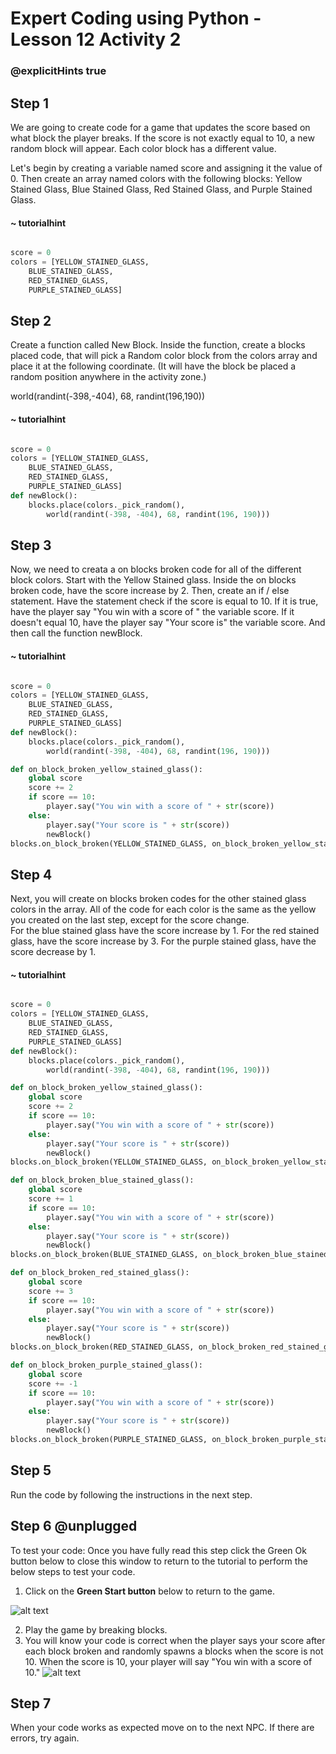 # Expert Coding using Python - Lesson 12 Activity 2
### @explicitHints true

## Step 1
We are going to create code for a game that updates the score based on what block the player breaks.  If the score is not exactly equal to 10, a new random block will appear.  Each color block has a different value. 

Let's begin by creating a variable named score and assigning it the value of 0.  Then create an array named colors with the following blocks:
Yellow Stained Glass, Blue Stained Glass, Red Stained Glass, and Purple Stained Glass. 

#### ~ tutorialhint
```python 

score = 0
colors = [YELLOW_STAINED_GLASS,
    BLUE_STAINED_GLASS,
    RED_STAINED_GLASS,
    PURPLE_STAINED_GLASS]

```

## Step 2

Create a function called New Block.  Inside the function, create a blocks placed code, that will pick a Random color block from the colors array and place it at the following coordinate. (It will have the block be placed a random position anywhere in the activity zone.)

world(randint(-398,-404), 68, randint(196,190))


#### ~ tutorialhint
```python 

score = 0
colors = [YELLOW_STAINED_GLASS,
    BLUE_STAINED_GLASS,
    RED_STAINED_GLASS,
    PURPLE_STAINED_GLASS]
def newBlock():
    blocks.place(colors._pick_random(),
        world(randint(-398, -404), 68, randint(196, 190)))

```

## Step 3

Now, we need to creata a on blocks broken code for all of the different block colors.  Start with the Yellow Stained glass. 
Inside the on blocks broken code, have the score increase by 2. 
Then, create an if / else statement.  Have the statement check if the score is equal to 10.  If it is true, have the player say "You win with a score of " the variable score. 
If it doesn't equal 10, have the player say "Your score is" the variable score. And then call the function newBlock. 


#### ~ tutorialhint
```python 

score = 0
colors = [YELLOW_STAINED_GLASS,
    BLUE_STAINED_GLASS,
    RED_STAINED_GLASS,
    PURPLE_STAINED_GLASS]
def newBlock():
    blocks.place(colors._pick_random(),
        world(randint(-398, -404), 68, randint(196, 190)))

def on_block_broken_yellow_stained_glass():
    global score
    score += 2
    if score == 10:
        player.say("You win with a score of " + str(score))
    else:
        player.say("Your score is " + str(score))
        newBlock()
blocks.on_block_broken(YELLOW_STAINED_GLASS, on_block_broken_yellow_stained_glass)


```

## Step 4

Next, you will create on blocks broken codes for the other stained glass colors in the array. All of the code for each color is the same as the yellow you created on the last step, except for the score change.  
For the blue stained glass have the score increase by 1. 
For the red stained glass, have the score increase by 3. 
For the purple stained glass, have the score decrease by 1. 


#### ~ tutorialhint
```python 

score = 0
colors = [YELLOW_STAINED_GLASS,
    BLUE_STAINED_GLASS,
    RED_STAINED_GLASS,
    PURPLE_STAINED_GLASS]
def newBlock():
    blocks.place(colors._pick_random(),
        world(randint(-398, -404), 68, randint(196, 190)))

def on_block_broken_yellow_stained_glass():
    global score
    score += 2
    if score == 10:
        player.say("You win with a score of " + str(score))
    else:
        player.say("Your score is " + str(score))
        newBlock()
blocks.on_block_broken(YELLOW_STAINED_GLASS, on_block_broken_yellow_stained_glass)

def on_block_broken_blue_stained_glass():
    global score
    score += 1
    if score == 10:
        player.say("You win with a score of " + str(score))
    else:
        player.say("Your score is " + str(score))
        newBlock()
blocks.on_block_broken(BLUE_STAINED_GLASS, on_block_broken_blue_stained_glass)

def on_block_broken_red_stained_glass():
    global score
    score += 3
    if score == 10:
        player.say("You win with a score of " + str(score))
    else:
        player.say("Your score is " + str(score))
        newBlock()
blocks.on_block_broken(RED_STAINED_GLASS, on_block_broken_red_stained_glass)

def on_block_broken_purple_stained_glass():
    global score
    score += -1
    if score == 10:
        player.say("You win with a score of " + str(score))
    else:
        player.say("Your score is " + str(score))
        newBlock()
blocks.on_block_broken(PURPLE_STAINED_GLASS, on_block_broken_purple_stained_glass)

```

## Step 5

Run the code by following the instructions in the next step.

## Step 6 @unplugged

To test your code:
Once you have fully read this step click the Green Ok button below to close this window to return to the tutorial to perform the below steps to test your code.

1. Click on the **Green Start button** below to return to the game.

  

![alt text](https://expertjs.codingcredentials.com/Lesson1/1.1/1.JPG?raw=true  "Start")

2.  Play the game by breaking blocks.  
3.  You will know your code is correct when the player says your score after each block broken and randomly spawns a blocks when the score is not 10.  When the score is 10, your player will say "You win with a score of 10."
    ![alt text](https://expertjs.codingcredentials.com/Lesson12/12.1/12.1.1a.png?raw=true  "code")

## Step 7
When your code works as expected move on to the next NPC. 
If there are errors, try again. 